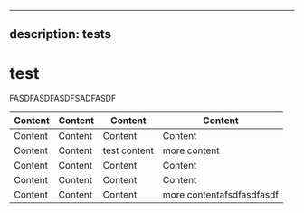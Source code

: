 ***

## description: tests

# test

FASDFASDFASDFSADFASDF

| Content | Content | Content      | Content                   |
| ------- | ------- | ------------ | ------------------------- |
| Content | Content | Content      | Content                   |
| Content | Content | test content | more content              |
| Content | Content | Content      | Content                   |
| Content | Content | Content      | Content                   |
| Content | Content | Content      | more contentafsdfasdfasdf |
